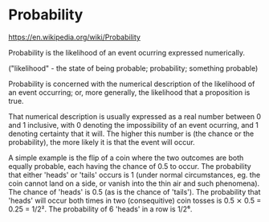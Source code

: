 # Probability

https://en.wikipedia.org/wiki/Probability

Probability is the likelihood of an event ocurring expressed numerically.

("likelihood" - the state of being probable; probability; something probable)

Probability is concerned with the numerical description of the likelihood of an event occurring; or, more generally, the likelihood that a proposition is true.

That numerical description is usually expressed as a real number between 0 and 1 inclusive, with 0 denoting the impossibility of an event ocurring, and 1 denoting certainty that it will. The higher this number is (the chance or the probability), the more likely it is that the event will occur.

A simple example is the flip of a coin where the two outcomes are both equally probable, each having the chance of 0.5 to occur. The probability that either 'heads' or 'tails' occurs is 1 (under normal circumstances, eg. the coin cannot land on a side, or vanish into the thin air and such phenomena). The chance of 'heads' is 0.5 (as is the chance of 'tails'). The probability that 'heads' will occur both times in two (consequitive) coin tosses is 0.5 ⨯ 0.5 = 0.25 = 1/2². The probability of 6 'heads' in a row is 1/2⁶.
